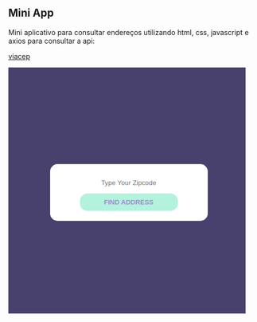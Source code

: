 ## Mini App
<p>
Mini aplicativo para consultar endereços utilizando html, css, javascript e axios para consultar a api:
</p>

[viacep](https://viacep.com.br/)

![Mini app](/img/tela.png "Mini app")


